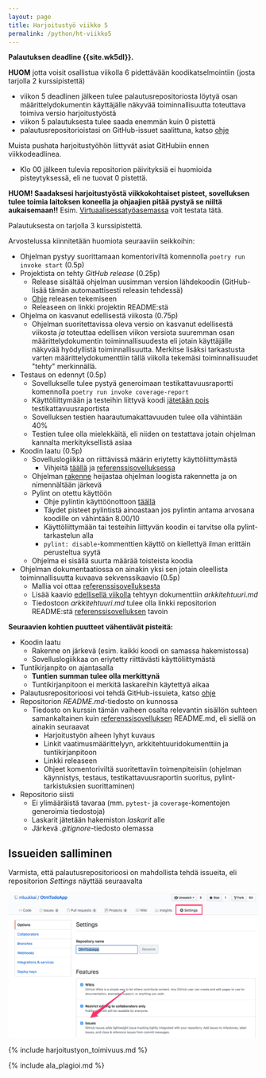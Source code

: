 ```yaml
---
layout: page
title: Harjoitustyö viikko 5
permalink: /python/ht-viikko5
---
```


**Palautuksen deadline {{site.wk5dl}}.**

**HUOM** jotta voisit osallistua viikolla 6 pidettävään koodikatselmointiin (josta tarjolla 2 kurssipistettä)

- viikon 5 deadlinen jälkeen tulee palautusrepositoriosta löytyä osan määrittelydokumentin käyttäjälle näkyvää toiminnallisuutta toteuttava toimiva versio harjoitustyöstä
- viikon 5 palautuksesta tulee saada enemmän kuin 0 pistettä
- palautusrepositorioistasi on GitHub-issuet saalittuna, katso [ohje](#issueiden-salliminen)

Muista pushata harjoitustyöhön liittyvät asiat GitHubiin ennen viikkodeadlinea.

- Klo 00 jälkeen tulevia repositorion päivityksiä ei huomioida pisteytyksessä, eli ne tuovat 0 pistettä.

**HUOM! Saadaksesi harjoitustyöstä viikkokohtaiset pisteet, sovelluksen tulee toimia laitoksen koneella ja ohjaajien pitää pystyä se niiltä aukaisemaan!!** Esim. [Virtuaalisessatyöasemassa](https://vdi.helsinki.fi) voit testata tätä.

Palautuksesta on tarjolla 3 kurssipistettä.

Arvostelussa kiinnitetään huomiota seuraaviin seikkoihin:

- Ohjelman pystyy suorittamaan komentoriviltä komennolla `poetry run invoke start` (0.5p)
- Projektista on tehty _GitHub release_ (0.25p)
  - Release sisältää ohjelman uusimman version lähdekoodin (GitHub-lisää tämän automaattisesti releasin tehdessä)
  - [Ohje](/release) releasen tekemiseen
  - Releaseen on linkki projektin README:stä
- Ohjelma on kasvanut edellisestä viikosta (0.75p)
  - Ohjelman suoritettavissa oleva versio on kasvanut edellisestä viikosta _ja_ toteuttaa edellisen viikon versiota suuremman osan määrittelydokumentin toiminnallisuudesta eli jotain käyttäjälle näkyvää hyödyllistä toiminnallisuutta.
    Merkitse lisäksi tarkastusta varten määrittelydokumenttiin tällä viikolla tekemäsi toiminnallisuudet "tehty" merkinnällä.
- Testaus on edennyt (0.5p)
  - Sovellukselle tulee pystyä generoimaan testikattavuusraportti komennolla `poetry run invoke coverage-report`
  - Käyttöliittymään ja testeihin liittyvä koodi [jätetään pois](/python/coverage#tiedostojen-jättäminen-raportin-ulkopuolelle) testikattavuusraportista
  - Sovelluksen testien haarautumakattavuuden tulee olla vähintään 40%
  - Testien tulee olla mielekkäitä, eli niiden on testattava jotain ohjelman kannalta merkityksellistä asiaa
- Koodin laatu (0.5p)
  - Sovelluslogiikka on riittävissä määrin eriytetty käyttöliittymästä
    - Vihjeitä [täällä](/python/toteutus) ja [referenssisovelluksessa](https://github.com/ohjelmistotekniikka-hy/python-todo-app/blob/master/dokumentaatio/arkkitehtuuri.md)
  - Ohjelman [rakenne](/python/koodin-laatuvaatimukset#5-rakenne) heijastaa ohjelman loogista rakennetta ja on nimennältään järkevä
  - Pylint on otettu käyttöön
    - Ohje pylintin käyttöönottoon [täällä](/python/pylint)
    - Täydet pisteet pylintistä ainoastaan jos pylintin antama arvosana koodille on vähintään 8.00/10
    - Käyttöliittymään tai testeihin liittyvän koodin ei tarvitse olla pylint-tarkastelun alla
    - `pylint: disable`-kommenttien käyttö on kiellettyä ilman erittäin perusteltua syytä
  - Ohjelma ei sisällä suurta määrää toisteista koodia
- Ohjelman dokumentaatiossa on ainakin yksi sen jotain oleellista toiminnallisuutta kuvaava sekvenssikaavio (0.5p)
  - Mallia voi ottaa [referenssisovelluksesta](https://github.com/ohjelmistotekniikka-hy/python-todo-app/blob/master/dokumentaatio/arkkitehtuuri.md#sovelluslogiikka)
  - Lisää kaavio [edellisellä viikolla](/python/ht-viikko4) tehtyyn dokumenttiin _arkkitehtuuri.md_
  - Tiedostoon _arkkitehtuuri.md_ tulee olla linkki repositorion README:stä [referenssisovelluksen](https://github.com/ohjelmistotekniikka-hy/python-todo-app) tavoin

**Seuraavien kohtien puutteet vähentävät pisteitä:**

- Koodin laatu
  - Rakenne on järkevä (esim. kaikki koodi on samassa hakemistossa)
  - Sovelluslogiikkaa on eriytetty riittävästi käyttöliittymästä
- Tuntikirjanpito on ajantasalla
  - **Tuntien summan tulee olla merkittynä**
  - Tuntikirjanpitoon ei merkitä laskareihin käytettyä aikaa
- Palautusrepositorioosi voi tehdä GitHub-issuieta, katso [ohje](#issueiden-salliminen)
- Repositorion _README.md_-tiedosto on kunnossa
  - Tiedosto on kurssin tämän vaiheen osalta relevantin sisällön suhteen samankaltainen kuin [referenssisovelluksen](https://github.com/ohjelmistotekniikka-hy/python-todo-app) README.md, eli siellä on ainakin seuraavat
    - Harjoitustyön aiheen lyhyt kuvaus
    - Linkit vaatimusmäärittelyyn, arkkitehtuuridokumenttiin ja tuntikirjanpitoon
    - Linkki releaseen
    - Ohjeet komentoriviltä suoritettaviin toimenpiteisiin (ohjelman käynnistys, testaus, testikattavuusraportin suoritus, pylint-tarkistuksien suorittaminen)
- Repositorio siisti
  - Ei ylimääräistä tavaraa (mm. `pytest`- ja `coverage`-komentojen generoimia tiedostoja)
  - Laskarit jätetään hakemiston _laskarit_ alle
  - Järkevä _.gitignore_-tiedosto olemassa

## Issueiden salliminen

Varmista, että palautusrepositorioosi on mahdollista tehdä issueita, eli repositorion _Settings_ näyttää seuraavalta

![](/assets/images/issuet.png)

{% include harjoitustyon_toimivuus.md %}

{% include ala_plagioi.md %}

